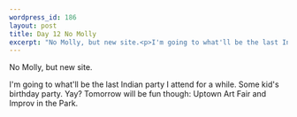 ```yaml
--- 
wordpress_id: 186
layout: post
title: Day 12 No Molly
excerpt: "No Molly, but new site.<p>I'm going to what'll be the last Indian party I attend for a while.  Some kid's birthday party.  Yay?  Tomorrow will be fun though: Uptown Art Fair and Improv in the Park."
---
```

No Molly, but new site.<p>I'm going to what'll be the last Indian party I attend for a while.  Some kid's birthday party.  Yay?  Tomorrow will be fun though: Uptown Art Fair and Improv in the Park.

